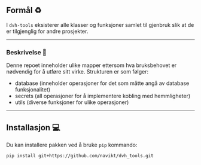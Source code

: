 ## Formål ♻️
I `dvh-tools` eksisterer alle klasser og funksjoner samlet til gjenbruk slik at de er tilgjenglig for andre prosjekter.

---

### Beskrivelse 🌳
Denne repoet inneholder ulike mapper ettersom hva bruksbehovet er 
nødvendig for å utføre sitt virke.
Strukturen er som følger:
- database (inneholder operasjoner for det som måtte angå av database funksjonalitet)
- secrets (all operasjoner for å implementere kobling med hemmligheter) 
- utils (diverse funksjoner for ulike operasjoner)

---

## Installasjon 💻
Du kan installere pakken ved å bruke `pip` kommando:

```shell
pip install git+https://github.com/navikt/dvh_tools.git
```
